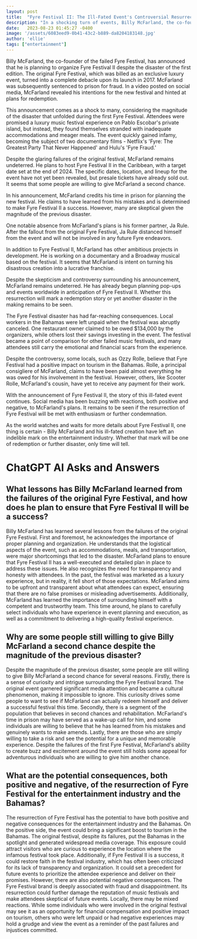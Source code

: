 ```yaml
---
layout: post
title:  "Fyre Festival II: The Ill-Fated Event's Controversial Resurrection"
description: "In a shocking turn of events, Billy McFarland, the co-founder of the failed Fyre Festival, has announced plans to organize Fyre Festival II. Despite the disastrous outcome of the original event and McFarland's subsequent prison sentence, he remains undeterred and promises redemption. This article delves into the controversies surrounding the first festival, highlights its impact on local workers and attendees, and examines the industry's reactions to the resurrection of Fyre Festival."
date:   2023-08-23 01:45:27 -0400
image: '/assets/6083eed9-0b41-43c2-b889-da8204183148.jpg'
author: 'ellie'
tags: ["entertainment"]
---
```


Billy McFarland, the co-founder of the failed Fyre Festival, has announced that he is planning to organize Fyre Festival II despite the disaster of the first edition. The original Fyre Festival, which was billed as an exclusive luxury event, turned into a complete debacle upon its launch in 2017. McFarland was subsequently sentenced to prison for fraud. In a video posted on social media, McFarland revealed his intentions for the new festival and hinted at plans for redemption.

This announcement comes as a shock to many, considering the magnitude of the disaster that unfolded during the first Fyre Festival. Attendees were promised a luxury music festival experience on Pablo Escobar's private island, but instead, they found themselves stranded with inadequate accommodations and meager meals. The event quickly gained infamy, becoming the subject of two documentary films - Netflix's 'Fyre: The Greatest Party That Never Happened' and Hulu's 'Fyre Fraud.'

Despite the glaring failures of the original festival, McFarland remains undeterred. He plans to host Fyre Festival II in the Caribbean, with a target date set at the end of 2024. The specific dates, location, and lineup for the event have not yet been revealed, but presale tickets have already sold out. It seems that some people are willing to give McFarland a second chance.

In his announcement, McFarland credits his time in prison for planning the new festival. He claims to have learned from his mistakes and is determined to make Fyre Festival II a success. However, many are skeptical given the magnitude of the previous disaster.

One notable absence from McFarland's plans is his former partner, Ja Rule. After the fallout from the original Fyre Festival, Ja Rule distanced himself from the event and will not be involved in any future Fyre endeavors.

In addition to Fyre Festival II, McFarland has other ambitious projects in development. He is working on a documentary and a Broadway musical based on the festival. It seems that McFarland is intent on turning his disastrous creation into a lucrative franchise.

Despite the skepticism and controversy surrounding his announcement, McFarland remains undeterred. He has already begun planning pop-ups and events worldwide in anticipation of Fyre Festival II. Whether this resurrection will mark a redemption story or yet another disaster in the making remains to be seen.

The Fyre Festival disaster has had far-reaching consequences. Local workers in the Bahamas were left unpaid when the festival was abruptly canceled. One restaurant owner claimed to be owed $134,000 by the organizers, while others lost their savings investing in the event. The festival became a point of comparison for other failed music festivals, and many attendees still carry the emotional and financial scars from the experience.

Despite the controversy, some locals, such as Ozzy Rolle, believe that Fyre Festival had a positive impact on tourism in the Bahamas. Rolle, a principal consigliere of McFarland, claims to have been paid almost everything he was owed for his involvement in the festival. However, others, like Scooter Rolle, McFarland's cousin, have yet to receive any payment for their work.

With the announcement of Fyre Festival II, the story of this ill-fated event continues. Social media has been buzzing with reactions, both positive and negative, to McFarland's plans. It remains to be seen if the resurrection of Fyre Festival will be met with enthusiasm or further condemnation.

As the world watches and waits for more details about Fyre Festival II, one thing is certain - Billy McFarland and his ill-fated creation have left an indelible mark on the entertainment industry. Whether that mark will be one of redemption or further disaster, only time will tell.


# ChatGPT AI Asks and Answers
## What lessons has Billy McFarland learned from the failures of the original Fyre Festival, and how does he plan to ensure that Fyre Festival II will be a success?
Billy McFarland has learned several lessons from the failures of the original Fyre Festival. First and foremost, he acknowledges the importance of proper planning and organization. He understands that the logistical aspects of the event, such as accommodations, meals, and transportation, were major shortcomings that led to the disaster. McFarland plans to ensure that Fyre Festival II has a well-executed and detailed plan in place to address these issues. He also recognizes the need for transparency and honesty with attendees. In the past, the festival was marketed as a luxury experience, but in reality, it fell short of those expectations. McFarland aims to be upfront and transparent about what attendees can expect, ensuring that there are no false promises or misleading advertisements. Additionally, McFarland has learned the importance of surrounding himself with a competent and trustworthy team. This time around, he plans to carefully select individuals who have experience in event planning and execution, as well as a commitment to delivering a high-quality festival experience.

## Why are some people still willing to give Billy McFarland a second chance despite the magnitude of the previous disaster?
Despite the magnitude of the previous disaster, some people are still willing to give Billy McFarland a second chance for several reasons. Firstly, there is a sense of curiosity and intrigue surrounding the Fyre Festival brand. The original event garnered significant media attention and became a cultural phenomenon, making it impossible to ignore. This curiosity drives some people to want to see if McFarland can actually redeem himself and deliver a successful festival this time. Secondly, there is a segment of the population that believes in second chances and rehabilitation. McFarland's time in prison may have served as a wake-up call for him, and some individuals are willing to believe that he has learned from his mistakes and genuinely wants to make amends. Lastly, there are those who are simply willing to take a risk and see the potential for a unique and memorable experience. Despite the failures of the first Fyre Festival, McFarland's ability to create buzz and excitement around the event still holds some appeal for adventurous individuals who are willing to give him another chance.

## What are the potential consequences, both positive and negative, of the resurrection of Fyre Festival for the entertainment industry and the Bahamas?
The resurrection of Fyre Festival has the potential to have both positive and negative consequences for the entertainment industry and the Bahamas. On the positive side, the event could bring a significant boost to tourism in the Bahamas. The original festival, despite its failures, put the Bahamas in the spotlight and generated widespread media coverage. This exposure could attract visitors who are curious to experience the location where the infamous festival took place. Additionally, if Fyre Festival II is a success, it could restore faith in the festival industry, which has often been criticized for its lack of transparency and organization. It could set a precedent for future events to prioritize the attendee experience and deliver on their promises. However, there are also potential negative consequences. The Fyre Festival brand is deeply associated with fraud and disappointment. Its resurrection could further damage the reputation of music festivals and make attendees skeptical of future events. Locally, there may be mixed reactions. While some individuals who were involved in the original festival may see it as an opportunity for financial compensation and positive impact on tourism, others who were left unpaid or had negative experiences may hold a grudge and view the event as a reminder of the past failures and injustices committed.

